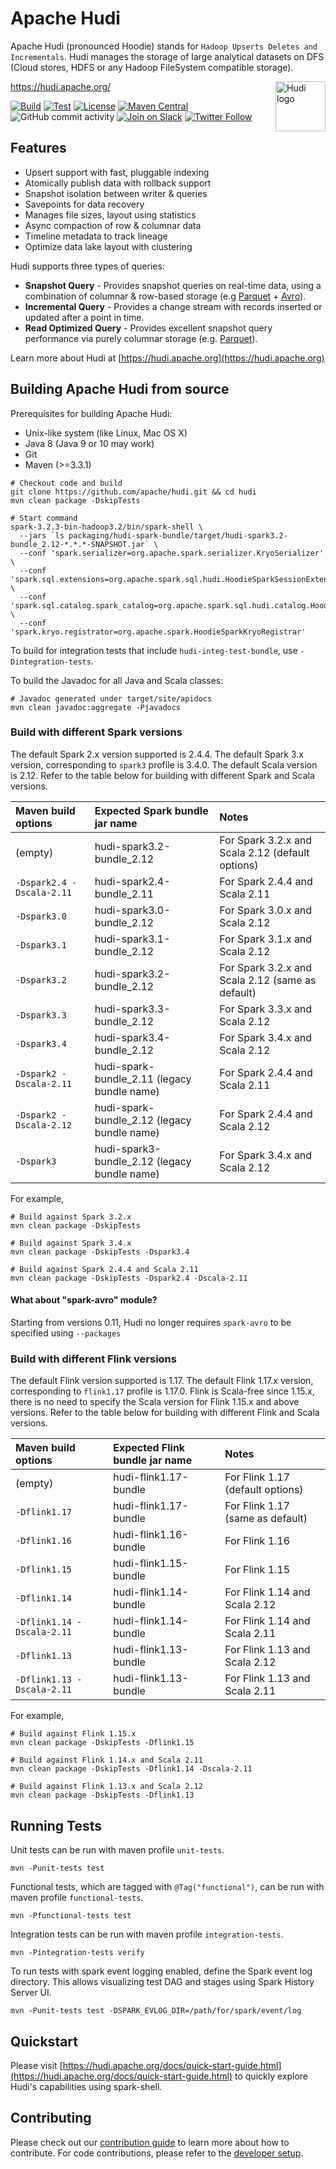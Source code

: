 
<!--
  Licensed to the Apache Software Foundation (ASF) under one or more
  contributor license agreements.  See the NOTICE file distributed with
  this work for additional information regarding copyright ownership.
  The ASF licenses this file to You under the Apache License, Version 2.0
  (the "License"); you may not use this file except in compliance with
  the License.  You may obtain a copy of the License at

       http://www.apache.org/licenses/LICENSE-2.0

  Unless required by applicable law or agreed to in writing, software
  distributed under the License is distributed on an "AS IS" BASIS,
  WITHOUT WARRANTIES OR CONDITIONS OF ANY KIND, either express or implied.
  See the License for the specific language governing permissions and
  limitations under the License.
-->

# Apache Hudi

Apache Hudi (pronounced Hoodie) stands for `Hadoop Upserts Deletes and Incrementals`. Hudi manages the storage of large
analytical datasets on DFS (Cloud stores, HDFS or any Hadoop FileSystem compatible storage).

<img src="https://hudi.apache.org/assets/images/hudi-logo-medium.png" alt="Hudi logo" height="80px" align="right" />

<https://hudi.apache.org/>

[![Build](https://github.com/apache/hudi/actions/workflows/bot.yml/badge.svg)](https://github.com/apache/hudi/actions/workflows/bot.yml)
[![Test](https://dev.azure.com/apache-hudi-ci-org/apache-hudi-ci/_apis/build/status/apachehudi-ci.hudi-mirror?branchName=master)](https://dev.azure.com/apache-hudi-ci-org/apache-hudi-ci/_build/latest?definitionId=3&branchName=master)
[![License](https://img.shields.io/badge/license-Apache%202-4EB1BA.svg)](https://www.apache.org/licenses/LICENSE-2.0.html)
[![Maven Central](https://maven-badges.herokuapp.com/maven-central/org.apache.hudi/hudi/badge.svg)](http://search.maven.org/#search%7Cga%7C1%7Cg%3A%22org.apache.hudi%22)
![GitHub commit activity](https://img.shields.io/github/commit-activity/m/apache/hudi)
[![Join on Slack](https://img.shields.io/badge/slack-%23hudi-72eff8?logo=slack&color=48c628&label=Join%20on%20Slack)](https://join.slack.com/t/apache-hudi/shared_invite/zt-1e94d3xro-JvlNO1kSeIHJBTVfLPlI5w)
[![Twitter Follow](https://img.shields.io/twitter/follow/ApacheHudi)](https://twitter.com/apachehudi)

## Features

* Upsert support with fast, pluggable indexing
* Atomically publish data with rollback support
* Snapshot isolation between writer & queries
* Savepoints for data recovery
* Manages file sizes, layout using statistics
* Async compaction of row & columnar data
* Timeline metadata to track lineage
* Optimize data lake layout with clustering
 
Hudi supports three types of queries:
 * **Snapshot Query** - Provides snapshot queries on real-time data, using a combination of columnar & row-based storage (e.g [Parquet](https://parquet.apache.org/) + [Avro](https://avro.apache.org/docs/current/mr.html)).
 * **Incremental Query** - Provides a change stream with records inserted or updated after a point in time.
 * **Read Optimized Query** - Provides excellent snapshot query performance via purely columnar storage (e.g. [Parquet](https://parquet.apache.org/)).

Learn more about Hudi at [https://hudi.apache.org](https://hudi.apache.org)

## Building Apache Hudi from source

Prerequisites for building Apache Hudi:

* Unix-like system (like Linux, Mac OS X)
* Java 8 (Java 9 or 10 may work)
* Git
* Maven (>=3.3.1)

```
# Checkout code and build
git clone https://github.com/apache/hudi.git && cd hudi
mvn clean package -DskipTests

# Start command
spark-3.2.3-bin-hadoop3.2/bin/spark-shell \
  --jars `ls packaging/hudi-spark-bundle/target/hudi-spark3.2-bundle_2.12-*.*.*-SNAPSHOT.jar` \
  --conf 'spark.serializer=org.apache.spark.serializer.KryoSerializer' \
  --conf 'spark.sql.extensions=org.apache.spark.sql.hudi.HoodieSparkSessionExtension' \
  --conf 'spark.sql.catalog.spark_catalog=org.apache.spark.sql.hudi.catalog.HoodieCatalog' \
  --conf 'spark.kryo.registrator=org.apache.spark.HoodieSparkKryoRegistrar'
```

To build for integration tests that include `hudi-integ-test-bundle`, use `-Dintegration-tests`.

To build the Javadoc for all Java and Scala classes:
```
# Javadoc generated under target/site/apidocs
mvn clean javadoc:aggregate -Pjavadocs
```

### Build with different Spark versions

The default Spark 2.x version supported is 2.4.4. The default Spark 3.x version, corresponding to `spark3` profile is
3.4.0. The default Scala version is 2.12. Refer to the table below for building with different Spark and Scala versions.

| Maven build options       | Expected Spark bundle jar name               | Notes                                            |
|:--------------------------|:---------------------------------------------|:-------------------------------------------------|
| (empty)                   | hudi-spark3.2-bundle_2.12                    | For Spark 3.2.x and Scala 2.12 (default options) |
| `-Dspark2.4 -Dscala-2.11` | hudi-spark2.4-bundle_2.11                    | For Spark 2.4.4 and Scala 2.11                   |
| `-Dspark3.0`              | hudi-spark3.0-bundle_2.12                    | For Spark 3.0.x and Scala 2.12                   |
| `-Dspark3.1`              | hudi-spark3.1-bundle_2.12                    | For Spark 3.1.x and Scala 2.12                   |
| `-Dspark3.2`              | hudi-spark3.2-bundle_2.12                    | For Spark 3.2.x and Scala 2.12 (same as default) |
| `-Dspark3.3`              | hudi-spark3.3-bundle_2.12                    | For Spark 3.3.x and Scala 2.12                   |
| `-Dspark3.4`              | hudi-spark3.4-bundle_2.12                    | For Spark 3.4.x and Scala 2.12                   |
| `-Dspark2 -Dscala-2.11`   | hudi-spark-bundle_2.11 (legacy bundle name)  | For Spark 2.4.4 and Scala 2.11                   |
| `-Dspark2 -Dscala-2.12`   | hudi-spark-bundle_2.12 (legacy bundle name)  | For Spark 2.4.4 and Scala 2.12                   |
| `-Dspark3`                | hudi-spark3-bundle_2.12 (legacy bundle name) | For Spark 3.4.x and Scala 2.12                   |

For example,
```
# Build against Spark 3.2.x
mvn clean package -DskipTests

# Build against Spark 3.4.x
mvn clean package -DskipTests -Dspark3.4

# Build against Spark 2.4.4 and Scala 2.11
mvn clean package -DskipTests -Dspark2.4 -Dscala-2.11
```

#### What about "spark-avro" module?

Starting from versions 0.11, Hudi no longer requires `spark-avro` to be specified using `--packages`

### Build with different Flink versions

The default Flink version supported is 1.17. The default Flink 1.17.x version, corresponding to `flink1.17` profile is 1.17.0.
Flink is Scala-free since 1.15.x, there is no need to specify the Scala version for Flink 1.15.x and above versions.
Refer to the table below for building with different Flink and Scala versions.

| Maven build options        | Expected Flink bundle jar name | Notes                            |
|:---------------------------|:-------------------------------|:---------------------------------|
| (empty)                    | hudi-flink1.17-bundle          | For Flink 1.17 (default options) |
| `-Dflink1.17`              | hudi-flink1.17-bundle          | For Flink 1.17 (same as default) |
| `-Dflink1.16`              | hudi-flink1.16-bundle          | For Flink 1.16                   |
| `-Dflink1.15`              | hudi-flink1.15-bundle          | For Flink 1.15                   |
| `-Dflink1.14`              | hudi-flink1.14-bundle          | For Flink 1.14 and Scala 2.12    |
| `-Dflink1.14 -Dscala-2.11` | hudi-flink1.14-bundle          | For Flink 1.14 and Scala 2.11    |
| `-Dflink1.13`              | hudi-flink1.13-bundle          | For Flink 1.13 and Scala 2.12    |
| `-Dflink1.13 -Dscala-2.11` | hudi-flink1.13-bundle          | For Flink 1.13 and Scala 2.11    |

For example,
```
# Build against Flink 1.15.x
mvn clean package -DskipTests -Dflink1.15

# Build against Flink 1.14.x and Scala 2.11
mvn clean package -DskipTests -Dflink1.14 -Dscala-2.11

# Build against Flink 1.13.x and Scala 2.12
mvn clean package -DskipTests -Dflink1.13
```

## Running Tests

Unit tests can be run with maven profile `unit-tests`.
```
mvn -Punit-tests test
```

Functional tests, which are tagged with `@Tag("functional")`, can be run with maven profile `functional-tests`.
```
mvn -Pfunctional-tests test
```

Integration tests can be run with maven profile `integration-tests`.
```
mvn -Pintegration-tests verify
```

To run tests with spark event logging enabled, define the Spark event log directory. This allows visualizing test DAG and stages using Spark History Server UI.
```
mvn -Punit-tests test -DSPARK_EVLOG_DIR=/path/for/spark/event/log
```

## Quickstart

Please visit [https://hudi.apache.org/docs/quick-start-guide.html](https://hudi.apache.org/docs/quick-start-guide.html) to quickly explore Hudi's capabilities using spark-shell. 

## Contributing

Please check out our [contribution guide](https://hudi.apache.org/contribute/how-to-contribute) to learn more about how to contribute.
For code contributions, please refer to the [developer setup](https://hudi.apache.org/contribute/developer-setup).
